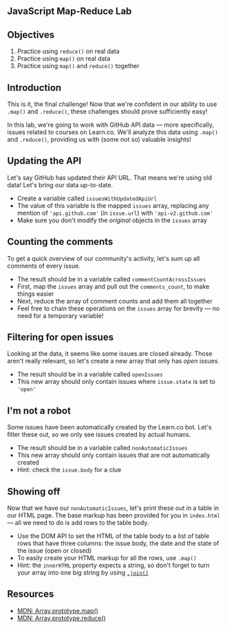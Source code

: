 JavaScript Map-Reduce Lab
---

## Objectives

1. Practice using `reduce()` on real data
2. Practice using `map()` on real data
3. Practice using `map()` and `reduce()` together

## Introduction
This is it, the final challenge! Now that we're confident in our ability to use `.map()` and `.reduce()`, these
challenges should prove sufficiently easy!

In this lab, we're going to work with GitHub API data — more specifically, issues related to courses on Learn.co. We'll
analyze this data using `.map()` and `.reduce()`, providing us with (some not so) valuable insights!

## Updating the API
Let's say GitHub has updated their API URL. That means we're using old data! Let's bring our data up-to-date.

* Create a variable called `issuesWithUpdatedApiUrl`
* The value of this variable is the mapped `issues` array, replacing any mention of `'api.github.com'` (in `issue.url`)
with `'api-v2.github.com'`
* Make sure you don't modify the _original_ objects in the `issues` array

## Counting the comments
To get a quick overview of our community's activity, let's sum up all comments of every issue.

* The result should be in a variable called `commentCountAcrossIssues`
* First, map the `issues` array and pull out the `comments_count`, to make things easier
* Next, reduce the array of comment counts and add them all together
* Feel free to chain these operations on the `issues` array for brevity — no need for a temporary variable!

## Filtering for open issues
Looking at the data, it seems like some issues are closed already. Those aren't really relevant, so let's create a new
array that only has _open_ issues.

* The result should be in a variable called `openIssues`
* This new array should only contain issues where `issue.state` is set to `'open'`

## I'm not a robot
Some issues have been automatically created by the Learn.co bot. Let's filter these out, so we only see issues created
by actual humans.

* The result should be in a variable called `nonAutomaticIssues`
* This new array should only contain issues that are not automatically created
* Hint: check the `issue.body` for a clue

## Showing off
Now that we have our `nonAutomaticIssues`, let's print these out in a table in our HTML page. The base markup has been
provided for you in `index.html` — all we need to do is add rows to the table body.

* Use the DOM API to set the HTML of the table body to a list of table rows that have three columns: the issue body, the
date and the state of the issue (open or closed)
* To easily create your HTML markup for all the rows, use `.map()`
* Hint: the `innerHTML` property expects a string, so don't forget to turn your array into one big string by using
[`.join()`](https://developer.mozilla.org/en/docs/Web/JavaScript/Reference/Global_Objects/Array/join)

## Resources

- [MDN: Array.prototype.map()](https://developer.mozilla.org/en-US/docs/Web/JavaScript/Reference/Global_Objects/Array/map)
- [MDN: Array.prototype.reduce()](https://developer.mozilla.org/en-US/docs/Web/JavaScript/Reference/Global_Objects/Array/Reduce)
